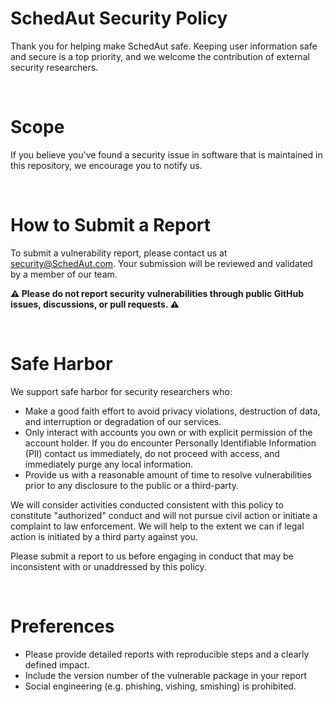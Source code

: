 # SchedAut Security Policy

Thank you for helping make SchedAut safe. Keeping user information safe and secure is a top priority, and we welcome the contribution of external security researchers.

<br>

# Scope

If you believe you've found a security issue in software that is maintained in this repository, we encourage you to notify us.

<br>

# How to Submit a Report

To submit a vulnerability report, please contact us at security@SchedAut.com. Your submission will be reviewed and validated by a member of our team.

**⚠ Please do not report security vulnerabilities through public GitHub issues, discussions, or pull requests. ⚠**

<br>

# Safe Harbor

We support safe harbor for security researchers who:

* Make a good faith effort to avoid privacy violations, destruction of data, and interruption or degradation of our services.
* Only interact with accounts you own or with explicit permission of the account holder. If you do encounter Personally Identifiable Information (PII) contact us immediately, do not proceed with access, and immediately purge any local information.
* Provide us with a reasonable amount of time to resolve vulnerabilities prior to any disclosure to the public or a third-party.

We will consider activities conducted consistent with this policy to constitute "authorized" conduct and will not pursue civil action or initiate a complaint to law enforcement. We will help to the extent we can if legal action is initiated by a third party against you.

Please submit a report to us before engaging in conduct that may be inconsistent with or unaddressed by this policy.

<br>

# Preferences

* Please provide detailed reports with reproducible steps and a clearly defined impact.
* Include the version number of the vulnerable package in your report
* Social engineering (e.g. phishing, vishing, smishing) is prohibited.
